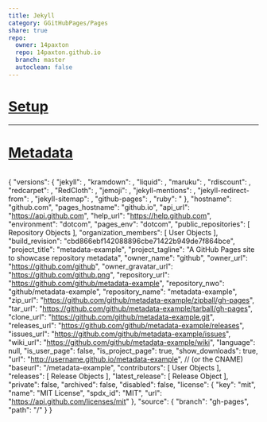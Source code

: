```yaml
--- 
title: Jekyll  
category: GGitHubPages/Pages  
share: true  
repo:  
  owner: 14paxton  
  repo: 14paxton.github.io  
  branch: master  
  autoclean: false  
---  
```

  
# [Setup](https://docs.github.com/en/pages/setting-up-a-github-pages-site-with-jekyll/about-github-pages-and-jekyll)

---

# [Metadata](https://jekyll.github.io/github-metadata/site.github/)
```json
```
{
    "versions": {
        "jekyll": <version>,
        "kramdown": <version>,
        "liquid": <version>,
        "maruku": <version>,
        "rdiscount": <version>,
        "redcarpet": <version>,
        "RedCloth": <version>,
        "jemoji": <version>,
        "jekyll-mentions": <version>,
        "jekyll-redirect-from": <version>,
        "jekyll-sitemap": <version>,
        "github-pages": <version>,
        "ruby": <version>"
    },
    "hostname": "github.com",
    "pages_hostname": "github.io",
    "api_url": "https://api.github.com",
    "help_url": "https://help.github.com",
    "environment": "dotcom",
    "pages_env": "dotcom",
    "public_repositories": [ Repository Objects ],
    "organization_members": [ User Objects ],
    "build_revision": "cbd866ebf142088896cbe71422b949de7f864bce",
    "project_title": "metadata-example",
    "project_tagline": "A GitHub Pages site to showcase repository metadata",
    "owner_name": "github",
    "owner_url": "https://github.com/github",
    "owner_gravatar_url": "https://github.com/github.png",
    "repository_url": "https://github.com/github/metadata-example",
    "repository_nwo": "github/metadata-example",
    "repository_name": "metadata-example",
    "zip_url": "https://github.com/github/metadata-example/zipball/gh-pages",
    "tar_url": "https://github.com/github/metadata-example/tarball/gh-pages",
    "clone_url": "https://github.com/github/metadata-example.git",
    "releases_url": "https://github.com/github/metadata-example/releases",
    "issues_url": "https://github.com/github/metadata-example/issues",
    "wiki_url": "https://github.com/github/metadata-example/wiki",
    "language": null,
    "is_user_page": false,
    "is_project_page": true,
    "show_downloads": true,
    "url": "http://username.github.io/metadata-example", // (or the CNAME)
    "baseurl": "/metadata-example",
    "contributors": [ User Objects ],
    "releases": [ Release Objects ],
    "latest_release": [ Release Object ],
    "private": false,
    "archived": false,
    "disabled": false,
    "license": {
      "key": "mit",
      "name": "MIT License",
      "spdx_id": "MIT",
      "url": "https://api.github.com/licenses/mit"
    },
    "source": {
      "branch": "gh-pages",
      "path": "/"
    }
}
```
```